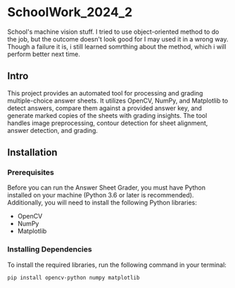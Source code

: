 # SchoolWork_2024_2
 School's machine vision stuff. I tried to use object-oriented method to do the job, but the outcome doesn't look good for I may used it in a wrong way. Though a failure it is, i still learned somrthing about the method, which i will perform better next time.
 
## Intro
  This project provides an automated tool for processing and grading multiple-choice answer sheets. It utilizes OpenCV, NumPy, and Matplotlib to detect answers, compare them against a provided answer key, and generate marked copies of the sheets with grading insights. The tool handles image preprocessing, contour detection for sheet alignment, answer detection, and grading.

## Installation

### Prerequisites
Before you can run the Answer Sheet Grader, you must have Python installed on your machine (Python 3.6 or later is recommended). Additionally, you will need to install the following Python libraries:
- OpenCV
- NumPy
- Matplotlib

### Installing Dependencies
To install the required libraries, run the following command in your terminal:

```bash
pip install opencv-python numpy matplotlib
